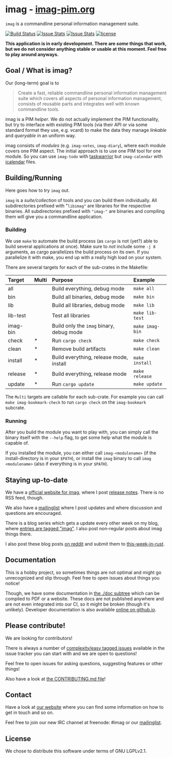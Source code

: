 # imag - [imag-pim.org](http://imag-pim.org)

`imag` is a commandline personal information management suite.

[![Build Status](https://travis-ci.org/matthiasbeyer/imag.svg?branch=master)](https://travis-ci.org/matthiasbeyer/imag)
[![Issue Stats](http://www.issuestats.com/github/matthiasbeyer/imag/badge/pr?style=flat-square)](http://www.issuestats.com/github/matthiasbeyer/imag)
[![Issue Stats](http://www.issuestats.com/github/matthiasbeyer/imag/badge/issue?style=flat-square)](http://www.issuestats.com/github/matthiasbeyer/imag)
[![license](https://img.shields.io/github/license/matthiasbeyer/imag.svg?maxAge=2592000?style=flat-square)]()

**This application is in early development. There are _some_ things that work,
but we do not consider anything stable or usable at this moment. Feel free to
play around anyways.**

## Goal / What is imag?

Our (long-term) goal is to

> Create a fast, reliable commandline personal
> information management suite which covers all aspects of personal information
> management, consists of reusable parts and integrates well with known
> commandline tools.

imag is a PIM _helper_. We do not actually implement the PIM functionality, but
try to interface with existing PIM tools (via their API or via some standard
format they use, e.g. vcard) to make the data they manage _linkable_
and _queryable_ in an uniform way.

imag consists of _modules_ (e.g. `imag-notes`, `imag-diary`), where each module
covers one PIM aspect.
The initial approach is to use one PIM tool for one module.
So you can use `imag-todo` with [taskwarrior](https://taskwarrior.org/)
but `imag-calendar` with [icalendar](https://en.wikipedia.org/wiki/ICalendar)
files.

## Building/Running

Here goes how to try `imag` out.

`imag` is a _suite/collection_ of tools and you can build them individually.
All subdirectories prefixed with "`libimag"` are libraries for the respective
binaries.
All subdirectories prefixed with `"imag-"` are binaries and compiling them will
give you a commandline application.

### Building

We use `make` to automate the build process (as `cargo` is not (yet?) able to
build several applications at once).
Make sure to _not_ include some `-j 8` arguments, as cargo parallelizes the
build process on its own. If you parallelize it with make, you end up with a
really high load on your system.

There are several targets for each of the sub-crates in the Makefile:

| Target   | Multi | Purpose                                  | Example         |
| :---     | ----- | :---                                     | :---            |
| all      |       | Build everything, debug mode             | `make all`      |
| bin      |       | Build all binaries, debug mode           | `make bin`      |
| lib      |       | Build all libraries, debug mode          | `make lib`      |
| lib-test |       | Test all libraries                       | `make lib-test` |
| imag-bin |       | Build only the `imag` binary, debug mode | `make imag-bin` |
| check    | *     | Run `cargo check`                        | `make check`    |
| clean    | *     | Remove build artifacts                   | `make clean`    |
| install  | *     | Build everything, release mode, install  | `make install`  |
| release  | *     | Build everything, release mode           | `make release`  |
| update   | *     | Run `cargo update`                       | `make update`   |

The `Multi` targets are callable for each sub-crate. For example you can call
`make imag-bookmark-check` to run `cargo check` on the `imag-bookmark` subcrate.

### Running

After you build the module you want to play with, you can simply call the binary
itself with the `--help` flag, to get some help what the module is capable of.

If you installed the module, you can either call `imag-<modulename>` (if the
install-directory is in your `$PATH`), or install the `imag` binary to call `imag
<modulename>` (also if everything is in your `$PATH`).

## Staying up-to-date

We have a [official website for imag](http://imag-pim.org), where I post
[release notes](http://imag-pim.org/releases/).
There is no RSS feed, though.

We also have a [mailinglist](http://imag-pim.org/mailinglist/) where I post
updates and where discussion and questions are encouraged.

There is a blog series which gets a update every other week
on my blog, where
[entries are tagged "imag"](http://beyermatthias.de/tags/imag.html).
I also post non-regular posts about imag things there.

I also post these blog posts
[on reddit](https://www.reddit.com/r/rust/search?q=What%27s+coming+up+in+imag&restrict_sr=on)
and submit them to [this-week-in-rust](https://this-week-in-rust.org/).

## Documentation

This is a hobby project, so sometimes things are not optimal and might go
unrecognized and slip through. Feel free to open issues about things you notice!

Though, we have some documentation in [the ./doc subtree](./doc/)
which can be compiled to PDF or a website.
These docs are not published anywhere and are not even integrated into our CI,
so it might be broken (though it's unlikely).
Developer documentation is also available
[online on github.io](https://matthiasbeyer.github.io/imag/imag_documentation/index.html).

## Please contribute!

We are looking for contributors!

There is always a number of
[complexity/easy tagged issues](https://github.com/matthiasbeyer/imag/issues?q=is%3Aopen+is%3Aissue+label%3Acomplexity%2Feasy)
available in the issue tracker you can start with and we are open to questions!

Feel free to open issues for asking questions, suggesting features or other
things!

Also have a look at [the CONTRIBUTING.md file](./CONTRIBUTING.md)!

## Contact

Have a look at [our website](http://imag-pim.org) where you can find some
information on how to get in touch and so on.

Feel free to join our new IRC channel at freenode: #imag
or our [mailinglist](http://imag-pim.org/mailinglist/).

## License

We chose to distribute this software under terms of GNU LGPLv2.1.

